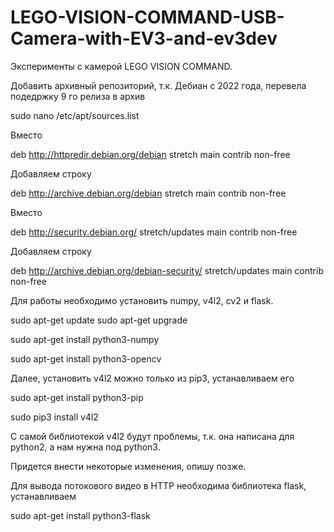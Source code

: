 # LEGO-VISION-COMMAND-USB-Camera-with-EV3-and-ev3dev
Эксперименты с камерой LEGO VISION COMMAND.

Добавить архивный репозиторий, т.к. Дебиан с 2022 года, перевела подедржку 9 го релиза в архив

sudo nano /etc/apt/sources.list

Вместо

deb http://httpredir.debian.org/debian stretch main contrib non-free

Добавляем строку

deb http://archive.debian.org/debian stretch main contrib non-free

Вместо

deb http://security.debian.org/ stretch/updates main contrib non-free

Добавляем строку

deb http://archive.debian.org/debian-security/ stretch/updates main contrib non-free


Для работы необходимо установить numpy, v4l2, cv2 и flask.

sudo apt-get update
sudo apt-get upgrade

sudo apt-get install python3-numpy

sudo apt-get install python3-opencv

Далее, установить v4l2 можно только из pip3, устанавливаем его

sudo apt-get install python3-pip

sudo pip3 install v4l2

С самой библиотекой v4l2 будут проблемы, т.к. она написана для python2, а нам нужна под python3. 

Придется внести некоторые изменения, опишу позже.

Для вывода потокового видео в HTTP необходима библиотека flask, устанавливаем

sudo apt-get install python3-flask
